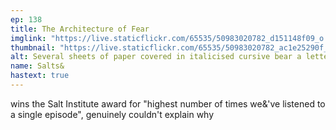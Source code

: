 ```yaml
---
ep: 138
title: The Architecture of Fear
imglink: "https://live.staticflickr.com/65535/50983020782_d151148f09_o.jpg"
thumbnail: "https://live.staticflickr.com/65535/50983020782_ac1e25290f_q.jpg"
alt: Several sheets of paper covered in italicised cursive bear a letter from Jonah Magnus to Robert Smirke. The visible text reads: "My dear Jonah, You will forgive me, I hope, for being so forward, but I feel I must break the silence that has... acterised our... nce for these... I cannot understand what I am looking at... the sky blinks. ... wake. ... fool. ... enough... cern is... and I... in that... my... Repent of your sins, Jonah. Seek forgive... n certain... Powers ca... nd who... the Resur... self, I... for I... ng th...faith, ... the L... rupt from... but I will not" The text ends abruptly with a stain in black ink. The words "Jonah" and "the sky blinks" are emphasised. There are shackles in the top left corner, with the words "[rattle rattle]" in between the chains. On the left is a tape recorder. 
name: Salts&
hastext: true
---
```

wins the Salt Institute award for "highest number of times we&'ve listened to a single episode", genuinely couldn't explain why